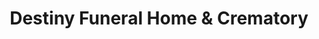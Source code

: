 ---
title: "Destiny Funeral Home & Crematory"
url: /long-beach/destiny-funeral-home-und-crematory/
shop: Bestattungen
---
